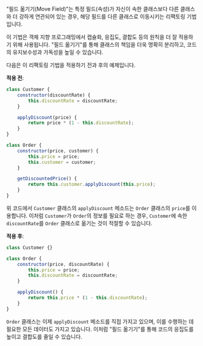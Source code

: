 "필드 옮기기(Move Field)"는 특정 필드(속성)가 자신이 속한 클래스보다 다른 클래스와 더 강하게 연관되어 있는 경우, 해당 필드를 다른 클래스로 이동시키는 리팩토링 기법입니다.

이 기법은 객체 지향 프로그래밍에서 캡슐화, 응집도, 결합도 등의 원칙을 더 잘 적용하기 위해 사용됩니다. "필드 옮기기"를 통해 클래스의 책임을 더욱 명확히 분리하고, 코드의 유지보수성과 가독성을 높일 수 있습니다.

다음은 이 리팩토링 기법을 적용하기 전과 후의 예제입니다.

**적용 전**:

```js
class Customer {
    constructor(discountRate) {
        this.discountRate = discountRate;
    }

    applyDiscount(price) {
        return price * (1 - this.discountRate);
    }
}

class Order {
    constructor(price, customer) {
        this.price = price;
        this.customer = customer;
    }

    getDiscountedPrice() {
        return this.customer.applyDiscount(this.price);
    }
}
```

위 코드에서 `Customer` 클래스의 `applyDiscount` 메소드는 `Order` 클래스의 `price`를 이용합니다. 이처럼 `Customer`가 `Order`의 정보를 필요로 하는 경우, `Customer`에 속한 `discountRate`를 `Order` 클래스로 옮기는 것이 적절할 수 있습니다.

**적용 후**:

```js
class Customer {}

class Order {
    constructor(price, discountRate) {
        this.price = price;
        this.discountRate = discountRate;
    }

    applyDiscount() {
        return this.price * (1 - this.discountRate);
    }
}
```

`Order` 클래스는 이제 `applyDiscount` 메소드를 직접 가지고 있으며, 이를 수행하는 데 필요한 모든 데이터도 가지고 있습니다. 이처럼 "필드 옮기기"를 통해 코드의 응집도를 높이고 결합도를 줄일 수 있습니다.